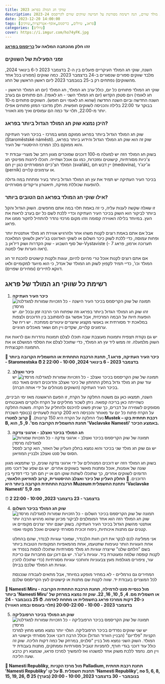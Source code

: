 ```yaml
---
title: שווקי חג המולג בפראג 2023
description: בפראג ישנם מלא שווקי חג מולד שווים, הנה רשימה מפורטת על חמישה שווקים שווים לקריסמס 2023-24
date: 2023-12-20 14:00:00
tags: [פראג, טיולים, כריסמס,אוסף-אטרקציות,שווקים]
categories: [טיולים]
cover: https://i.imgur.com/ho74yFK.jpg
---
```


**זהו חלק מהכתבה המלאה על [כריסמס בפראג](https://kolha.top/travel/prauge/christmas)**

### זמני הפעילות של השווקים
השנה, שוקי חג המולד העיקריים פועלים בין ה-2 בדצמבר 2023 ל-6 בינואר 2024, מלבד שווקים ספורים שנסגרים ב-24 בדצמבר 2023. כמה שווקים (מפורט בכל אחד מהשווקים) נפתחים רק ב-25 בנובמבר 2023 ליום ראשון הראשון של החג.

שוקי חג המולד פתוחים כל יום, כולל ערב חג המולד, חג המולד (יום חג המולד הראשון - חג לאומי) ויום סטפן הקדוש (יום חג המולד השני - חג לאומי). הם פתוחים גם בערב השנה החדשה וביום השנה החדשה (שהוא חג לאומי ויום חופש).
השווקים פתוחים מ-10 בבוקר עד 22:00 בלילה והכניסה לשווקים חופשית.
חלק מדוכני המזון פתוחים אפילו יותר מ-22:00, תלוי עד כמה הם עמוסים ואיך מזג האוויר.


### היכן נמצא שוק חג המולד הגדול ביותר בפראג?
שוק חג המולד הגדול ביותר בפראג ממוקם ממש במרכז - בכיכר העיר העתיקה (Staroměstské náměstí). שוק זה הוא שוק חג המולד הגדול והידוע ביותר בפראג, והוא ממוקם בלב המרכז ההיסטורי של העיר.

בשוק חג המולד הזה יש למעלה מ-100 דוכנים שמוכרים מגוון רחב של מוצרי עבודת יד צ'כיות מסורתיות, קישוטים ומזכרות, כמו גם אוכל ושתייה. תוכלו ליהנות מפינוקי חג המולד הצ'כיים המסורתיים כגון יין חם (svařák), יין דבש חם (medovina), וג'ינג'ר (perník) או ערמונים קלויים.

בכיכר העיר העתיקה יש תמיד את עץ חג המולד הגדול ביותר בעיר ומתחת במה גדולה להופעות שכוללת מוזיקה, תיאטרון וריקודים מסורתיים.

### אילו שוקי חג המולד בפראג הם הטובים ביותר?
זו שאלה שקשה לענות עליה, כי זה באמת תלוי במה אתם מחפשים. השוק הגדול והקל ביותר לביקור הוא השוק בכיכר העיר העתיקה וכדיי ללכת לשם כל יום בערב לראות את העץ. במיוחד בלילה האווירה קסומה וזהו מקום מרכזי נהדר להתחיל לחקור ממנו את פראג.

אבל אם אתם באמת רוצים לקנות משהו אחר ולהרגיש אווירת חג מולד אותנטית יותר ופחות עמוסה, כדי ללכת לשוק כיכר השלום או לשוקי האדוונט בג'יראק ולשווקי המלאכה של סוף השבוע - שוק הקדרות ושוק דיז'אן ב-Vystaviste (תערוכה ארמון, פראג 7 - ראה הערות שלי למטה).

אם אתם רוצים לקנות אוכל טרי מהיום להיום, עוגות ולקנות קישוטים להכנת זר חג המולד וכו', כדיי תמיד לקפוץ לשוק חג המולד של אנדל, כי הוא מיועד למקומיים ולאו דווקא לתיירים (ומחירים שפויים).

## רשימת כל שווקי חג המולד של פראג

1. **כיכר העיר העתיקה**
![תמונה של שוק הקריסמס בכיכר העיר הישנה - כל הזכויות שמורות למגדלנה מרסדן](https://i.ibb.co/hF0VpJK/Christmas-Market-at-Old-Town-Square-View-from-Prague.webp)
זהו שוק חג המולד הגדול ביותר בפראג וזה שפתוח הכי הרבה זמן ובכל יום. יש הופעות חיות על הבמה המרכזית, אבל אפשר גם להסתובב בין הדוכנים ולצפות במלאכת יד מסורתית או באנשי מקצוע שיוצרים עיטורים ממתכת . יש ריח של ערמונים קלויים, שקדים ויין חם ושאר מאכלים חגיגיים.

יש גם נקודת תצפית ותמונות מעוצבת שבה תוכלו לצלם תמונות נהדרות וגם לראות את השוק מלמעלה. זה ממש ליד עץ חג המולד, כדי שתוכל לצלם את הסלפי המושלם או את התמונה הקבוצתית.

**📍 כיכר העיר העתיקה, פראג 1, תחנת הרכבת התחתית או החשמלית הקרובה ביותר - Staromestska
⏰ 2 בדצמבר 2023 - 6 בינואר 2024, 10:00 - 22:00**


2. **כיכר ואצלב**
![תמונה של שוק הקריסמס בכיכר ואצלב - כל הזכויות שמורות למגדלנה מרסדן](https://i.ibb.co/f8Vb1kq/Gingerbread-stall-at-Christmas-Markets-View-from-Prague.webp)
יש עוד שוק חג מולד גדול בחלק התחתון של כיכר ואצלב והדוכנים דומים מאוד כמו בכיכר העיר העתיקה (השווקים מנוהלים על ידי אותה חברה).

השנה, תמצאו כאן גם משטח החלקה על הקרח, זו הפעם הראשונה מאז ימי הביניים, כשהייתה כאן בריכה קפואה. ניתן לשכור מחליקים על הקרח ולוקרים מאובטחים מסופקים לשמירה על דברים, כך שניתן פשוט להיכנס ולהחליק על הקרח. משטח החלקה על הקרח פתוח כל יום עד מאוחר והכניסה היא 200 קרונות לשעתיים (בנוסף השכרת נעלי החלקה על הקרח היא 150 קרונות).
**📍 קרוב למטרו Mustek – רכבת תחתית בקו B, תחנת החשמלית הקרובה מס'. 9, 5, הוא 'Vaclavske Namesti' באמצע הכיכר.**


3. **חג המולד בכיכר ואצלב - ארגוני צדקה**
![תמונה של שוק הקריסמס בכיכר ואצלב - ארגוני צדקה - כל הזכויות שמורות למגדלנה מרסדן](https://i.ibb.co/XYYR67J/Roasted-chestnuts-at-Christmas-market-View-from-Prague.webp)
יש גם שוק חג מולד שני בכיכר והוא נמצא בחלק העליון של האזור, הוא קרוב לפסל הסוס של סנט ואצלב ולבניין המוזיאון.

בשוק חג המולד הזה יש דוכנים המנוהלים על ידי ארגוני צדקה שונים, כך שתמצאו מגוון שונה של אומנות, אוכל ומתנות מאשר בשווקים אחרים. יש גם שפע של דוכני מזון הדומים לשווקים אחרים, כך שתוכלו לשתות שוקו חם או יין חם תוך כדי דפדוף בין הדוכנים.
📍 **החלק העליון של כיכר ואצלב ההיסטורית, קרוב למוזיאון הלאומי, הרכבת התחתית הקרובה ביותר היא Muzeum ותחנת החשמלית 'Vaclavske Namesti' מס. 5,9**

⏰ **2 בדצמבר - 23 בדצמבר 2023, 10:00 - 22:00**


4. **שוק חג המולד בכיכר השלום**
![תמונה של שוק הקריסמס בכיכר השלום - כל הזכויות שמורות למגדלנה מרסדן](https://i.ibb.co/8g6knMB/Christmas-Market-at-Peace-Square-View-from-Prague-1.webp)
שוק חג המולד הזה הוא אחד המומלצים לביקור מכיוון שהוא מרגיש הרבה יותר אותנטי מהשוק הגדול בכיכר העיר העתיקה. בשוק ישנם יותר יצרנים מקומיים או קטנים עם מתנות איכותיות, ניפוח זכוכית מסורתי 
קישוטים ואוכל מקומי ואפוי.

	אני ממליצה לכם לבקר את דוכן חוות הלבנדר, שמוכר עוגיות לבנדר, שהם בהחלט אחת העוגיות הותר טעימות שתטעמו, אחת מהמאפיות המקומיות הטובות ביותר בשם "הלחם שלנו" שייצרה עוגיות חג מולד מסורתיות שתוכלו לנסות בנפרד או לקנות קופסה שלמה ומעוטרת ביד. עוגיות ג'ינג'ר. יש גם דוכן עם מחברות עם כריכת עור, ציפורים מגולפות מעץ צבעוניות  וחותכני עוגיות מסורתיות (כדי שתוכלו להכין עוגיות חג המולד שלכם בבית).

	המחירים גם נורמליים - לא במחיר מופקע במיוחד, אבל מתאים לעבודה שנכנסת לכל המוצרים בעבודת יד. שווה לקנות שם מתנות או קישוטים לעץ הקריסמס שלכם

**📍 Namesti Miru - מול כנסיית סנט לודמילה, תחנת הרכבת התחתית הקרובה ביותר 'Namesti Miru' או חשמלית מס. 4, 5, 10, 16, 22. שוק זה נמצא במרחק של כ-20 דקות ממרכז פראג בחשמלית או מתחת לאדמה.
⏰ 25 בנובמבר - 24 בדצמבר 2023 - 10:00 - 20:00-22:00 (תלוי בעומס ובמזג האוויר)**


5. **שוק חג המולד בכיכר הרפובליקה**
![תמונה של שוק הקריסמס בכיכר הרפובליקה - כל הזכויות שמורות למגדלנה מרסדן](https://i.ibb.co/XVy3NHt/Christmas-Gingerbreads-at-market-View-from-Prague.webp)
יש שני שווקים נפרדים בכיכר הרפובליקה. הגלוי יותר נמצא ממש מחוץ למרכז הקניות "פלדיום" (הבניין הוורוד הגדול) וכולל הרבה דוכני אוכל מסורתי וקישוטי חג המולד.
השוק השני נמצא מול בניין "סלניס, במרחק של כמה דקות הליכה. שוק זה כולל עוד דוכני בגדי חורף, לחמניות זנגביל מסורתיות וממתקים, מתנות בעבודת יד ויין חם. נחמד ללכת משוק אחד למשנהו ואז להמשיך למרכז פראג, שנמצא רק כרבע שעה הליכה.

**📍 Namesti Republiky, מול מרכז הקניות Palladium, תחנת רכבת תחתית 'Namesti Republiky' על קו B. תחנות חשמלית 'Namesti Republiky', no 5, 6, 8, 15, 19, 26,
⏰ 25 בנובמבר - 30 בדצמבר 2023, 10:00 - 20:00 (בערך)**

